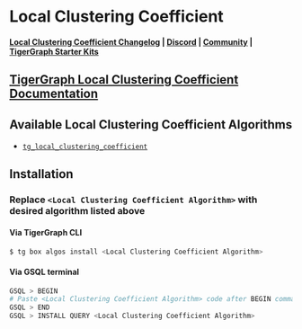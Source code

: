 
# Local Clustering Coefficient

#### [Local Clustering Coefficient Changelog](https://github.com/karimsaraipour/gsql-graph-algorithms/tree/algorithm-folder-restructure/algorithms/Community/local_clustering_coefficient/CHANGELOG.md) | [Discord](https://discord.gg/vFbmPyvJJN) | [Community](https://community.tigergraph.com) | [TigerGraph Starter Kits](https://github.com/zrougamed/TigerGraph-Starter-Kits-Parser)

## [TigerGraph Local Clustering Coefficient Documentation](https://docs.tigergraph.com/tigergraph-platform-overview/graph-algorithm-library#local-clustering-coefficient)

## Available Local Clustering Coefficient Algorithms 

* [`tg_local_clustering_coefficient`](https://github.com/karimsaraipour/gsql-graph-algorithms/tree/algorithm-folder-restructure/algorithms/Community/local_clustering_coefficient/tg_local_clustering_coefficient.gsql)

## Installation 

### Replace `<Local Clustering Coefficient Algorithm>` with desired algorithm listed above 

#### Via TigerGraph CLI

```bash
$ tg box algos install <Local Clustering Coefficient Algorithm>
```

#### Via GSQL terminal

```bash
GSQL > BEGIN
# Paste <Local Clustering Coefficient Algorithm> code after BEGIN command
GSQL > END 
GSQL > INSTALL QUERY <Local Clustering Coefficient Algorithm>
```